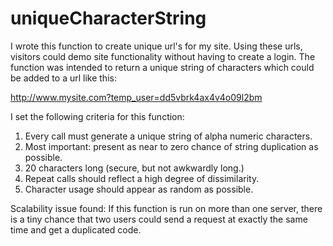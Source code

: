 # uniqueCharacterString

I wrote this function to create unique url's for my site. Using these urls, 
visitors could demo site functionality without having to create a login. 
The function was intended to return a unique string of characters which could be 
added to a url like this:

http://www.mysite.com?temp_user=dd5vbrk4ax4v4o09l2bm

I set the following criteria for this function:

1) Every call must generate a unique string of alpha numeric characters.
2) Most important: present as near to zero chance of string duplication as possible.
3) 20 characters long (secure, but not awkwardly long.)
4) Repeat calls should reflect a high degree of dissimilarity.
5) Character usage should appear as random as possible.

Scalability issue found: If this function is run on more than one server, there is a 
tiny chance that two users could send a request at exactly the same time and get a 
duplicated code.